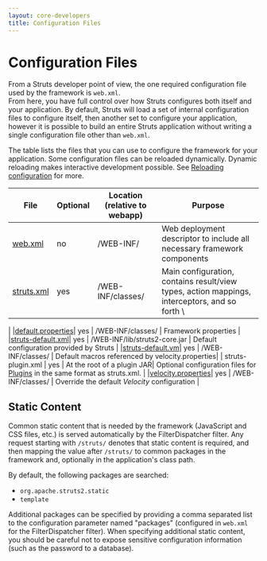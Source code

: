 ```yaml
---
layout: core-developers
title: Configuration Files
---
```


# Configuration Files

From a Struts developer point of view, the one required configuration file used by the framework is `web.xml`.  
From here, you have full control over how Struts configures both itself and your application.  By default, Struts will 
load a set of internal configuration files to configure itself, then another set to configure your application, however 
it is possible to build an entire Struts application without writing a single configuration file other than `web.xml`.

The table lists the files that you can use to configure the framework for your application. Some configuration files 
can be reloaded dynamically. Dynamic reloading makes interactive development possible. 
See [Reloading configuration](reloading-configuration.html) for more.

| File | Optional | Location (relative to webapp) | Purpose |
|------|----------|-------------------------------|---------|
|[web.xml](web-xml.html)| no | /WEB-INF/ | Web deployment descriptor to include all necessary framework components |
|[struts.xml](struts-xml.html)| yes | /WEB-INF/classes/ | Main configuration, contains result/view types, action mappings, interceptors, and so forth \
|
|[default.properties](default-properties.html)| yes | /WEB-INF/classes/ | Framework properties |
|[struts-default.xml](struts-default-xml.html)| yes | /WEB-INF/lib/struts2-core.jar | Default configuration provided by Struts |
|[struts-default.vm](struts-default-vm.html)| yes | /WEB-INF/classes/ | Default macros referenced by velocity.properties|
| struts-plugin.xml | yes | At the root of a plugin JAR| Optional configuration files for [Plugins](../plugins-developer-guide/)  in the same format as struts.xml. |
|[velocity.properties](velocity-properties.html)| yes | /WEB-INF/classes/ | Override the default _Velocity_  configuration |

## Static Content

Common static content that is needed by the framework (JavaScript and CSS files, etc.) is served automatically by 
the FilterDispatcher filter.  Any request starting with `/struts/` denotes that static content is required, and then 
mapping the value after `/struts/` to common packages in the framework and, optionally in the application's class path.

By default, the following packages are searched:

- `org.apache.struts2.static`
- `template`

Additional packages can be specified by providing a comma separated list to the configuration parameter named "packages" 
(configured in `web.xml` for the FilterDispatcher filter). When specifying additional static content, you should 
be careful not to expose sensitive configuration information (such as the password to a database).
